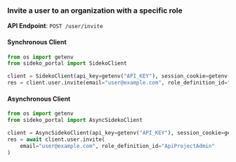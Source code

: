 
### Invite a user to an organization with a specific role <a name="invite"></a>



**API Endpoint**: `POST /user/invite`

#### Synchronous Client

```python
from os import getenv
from sideko_portal import SidekoClient

client = SidekoClient(api_key=getenv("API_KEY"), session_cookie=getenv("API_KEY"))
res = client.user.invite(email="user@example.com", role_definition_id="ApiProjectAdmin")
```

#### Asynchronous Client

```python
from os import getenv
from sideko_portal import AsyncSidekoClient

client = AsyncSidekoClient(api_key=getenv("API_KEY"), session_cookie=getenv("API_KEY"))
res = await client.user.invite(
    email="user@example.com", role_definition_id="ApiProjectAdmin"
)
```

